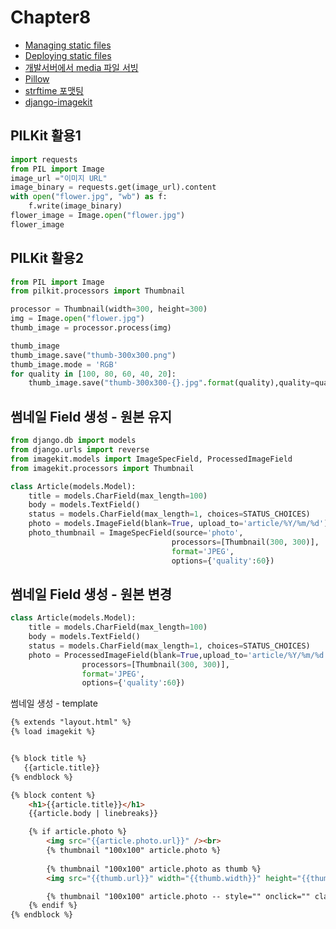 # Chapter8

* [Managing static files](https://docs.djangoproject.com/en/2.1/howto/static-files/)
* [Deploying static files](https://docs.djangoproject.com/en/2.1/howto/static-files/deployment/)
* [개발서버에서 media 파일 서빙](https://github.com/django/django/blob/master/django/conf/urls/static.py)
* [Pillow](https://pillow.readthedocs.io/en/5.2.x/)
* [strftime 포맷팅](https://docs.python.org/3/library/time.html#time.strftime)
* [django-imagekit](https://github.com/matthewwithanm/django-imagekit/blob/develop/imagekit/generatorlibrary.py#L13)

PILKit 활용1
---
~~~python
import requests
from PIL import Image
image_url ="이미지 URL"
image_binary = requests.get(image_url).content
with open("flower.jpg", "wb") as f:
	f.write(image_binary)
flower_image = Image.open("flower.jpg")
flower_image
~~~
PILKit 활용2
---
~~~python
from PIL import Image
from pilkit.processors import Thumbnail

processor = Thumbnail(width=300, height=300)
img = Image.open("flower.jpg")
thumb_image = processor.process(img)

thumb_image
thumb_image.save("thumb-300x300.png")
thumb_image.mode = 'RGB'
for quality in [100, 80, 60, 40, 20]:
	thumb_image.save("thumb-300x300-{}.jpg".format(quality),quality=quality)
~~~
썸네일 Field 생성 - 원본 유지
---
~~~python
from django.db import models
from django.urls import reverse
from imagekit.models import ImageSpecField, ProcessedImageField
from imagekit.processors import Thumbnail

class Article(models.Model):
    title = models.CharField(max_length=100)
    body = models.TextField()
    status = models.CharField(max_length=1, choices=STATUS_CHOICES)
    photo = models.ImageField(blank=True, upload_to='article/%Y/%m/%d')
    photo_thumbnail = ImageSpecField(source='photo',
                                    processors=[Thumbnail(300, 300)],
                                    format='JPEG',
                                    options={'quality':60})

~~~
썸네일 Field 생성 - 원본 변경
---
~~~python
class Article(models.Model):
    title = models.CharField(max_length=100)
    body = models.TextField()
    status = models.CharField(max_length=1, choices=STATUS_CHOICES)
    photo = ProcessedImageField(blank=True,upload_to='article/%Y/%m/%d', 
                processors=[Thumbnail(300, 300)],
                format='JPEG',
                options={'quality':60})
~~~
썸네일 생성 - template
~~~html
{% extends "layout.html" %}
{% load imagekit %}


{% block title %}
   {{article.title}}
{% endblock %}

{% block content %}
    <h1>{{article.title}}</h1>
    {{article.body | linebreaks}}

    {% if article.photo %}
        <img src="{{article.photo.url}}" /><br>
        {% thumbnail "100x100" article.photo %}
        
        {% thumbnail "100x100" article.photo as thumb %}
        <img src="{{thumb.url}}" width="{{thumb.width}}" height="{{thumb.height}}" />

        {% thumbnail "100x100" article.photo -- style="" onclick="" class=""  %}
    {% endif %}
{% endblock %}
~~~
